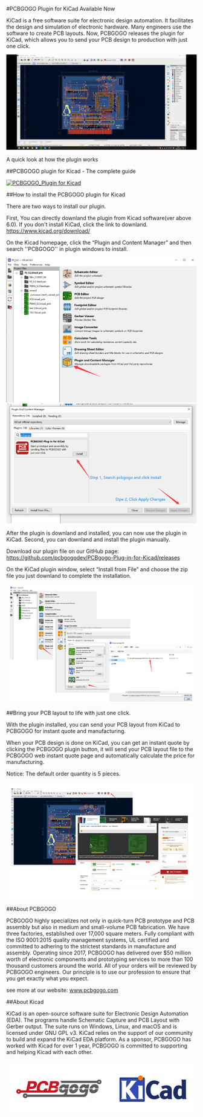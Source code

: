 #PCBGOGO Plugin for KiCad Available Now


KiCad is a free software suite for electronic design automation. It facilitates the design and simulation of electronic hardware. Many engineers use the software to create PCB layouts. Now, PCBGOGO releases the plugin for KiCad, which allows you to send your PCB design to production with just one click.

![gif](https://github.com/pcbgogodev/PCBgogo-Plug-in-for-Kicad/blob/main/tutor.gif)

A quick look at how the plugin works

##PCBGOGO plugin for Kicad - The complete guide

[![PCBGOGO_Plugin for Kicad](https://res.cloudinary.com/marcomontalbano/image/upload/v1664503748/video_to_markdown/images/youtube--nrD2UYZUigQ-c05b58ac6eb4c4700831b2b3070cd403.jpg)](https://www.youtube.com/embed/nrD2UYZUigQ "PCBGOGO_Plugin for Kicad")


##How to install the PCBGOGO plugin for Kicad

There are two ways to install our plugin.

First, You can directly downland the plugin from Kicad software(ver above 6.0). If you don't install KiCad, click the link to downland.
https://www.kicad.org/download/

On the Kicad homepage, click the “Plugin and Content Manager” and then search ''PCBGOGO'' in plugin windows to install.

![image](https://github.com/pcbgogodev/PCBgogo-Plug-in-for-Kicad/blob/main/p1.png)
![image](https://github.com/pcbgogodev/PCBgogo-Plug-in-for-Kicad/blob/main/p2.png)

After the plugin is downland and installed, you can now use the plugin in KiCad.
Second, you can downland and install the plugin manually.


Download our plugin file on our GitHub page:
https://github.com/pcbgogodev/PCBgogo-Plug-in-for-Kicad/releases

On the KiCad plugin window, select “Install from File”  and choose the zip file you just downland to complete the installation.

![image](https://github.com/pcbgogodev/PCBgogo-Plug-in-for-Kicad/blob/main/p3.png)


##Bring your PCB layout to life with just one click.

With the plugin installed, you can send your PCB layout from KiCad to PCBGOGO for instant quote and manufacturing.

When your PCB design is done on KiCad, you can get an instant quote by clicking the PCBGOGO plugin button, it will send your PCB layout file to the PCBGOGO web instant quote page and automatically calculate the price for manufacturing.

Notice: The default order quantity is 5 pieces.

![image](https://github.com/pcbgogodev/PCBgogo-Plug-in-for-Kicad/blob/main/p4.png)


##About PCBGOGO

PCBGOGO highly specializes not only in quick-turn PCB prototype and PCB assembly but also in medium and small-volume PCB fabrication. We have three factories, established over 17,000 square meters. Fully compliant with the ISO 9001:2015 quality management systems, UL certified and committed to adhering to the strictest standards in manufacture and assembly.
Operating since 2017, PCBGOGO has delivered over $50 million worth of electronic components and prototyping services to more than 100 thousand customers around the world.
All of your orders will be reviewed by PCBGOGO engineers. Our principle is to use our profession to ensure that you get exactly what you expect.

see more at our website: www.pcbgogo.com

##About Kicad

KiCad is an open-source software suite for Electronic Design Automation (EDA). The programs handle Schematic Capture and PCB Layout with Gerber output. The suite runs on Windows, Linux, and macOS and is licensed under GNU GPL v3.
KiCad relies on the support of our community to build and expand the KiCad EDA platform.  As a sponsor, PCBGOGO has worked with Kicad for over 1 year, PCBGOGO is committed to supporting and helping Kicad with each other.

![image](https://github.com/pcbgogodev/PCBgogo-Plug-in-for-Kicad/blob/main/p5.png)


